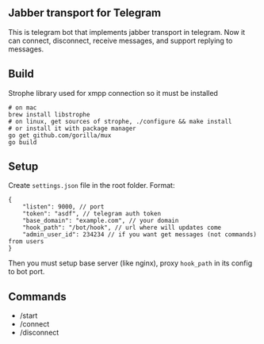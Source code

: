 Jabber transport for Telegram
-----------------------------

This is telegram bot that implements jabber transport in telegram. Now it can
connect, disconnect, receive messages, and support replying to messages.

Build
----------

Strophe library used for xmpp connection so it must be installed

	# on mac
	brew install libstrophe
	# on linux, get sources of strophe, ./configure && make install
	# or install it with package manager
	go get github.com/gorilla/mux
	go build

Setup
-----

Create `settings.json` file in the root folder. Format:

	{
		"listen": 9000, // port
		"token": "asdf", // telegram auth token
		"base_domain": "example.com", // your domain
		"hook_path": "/bot/hook", // url where will updates come
		"admin_user_id": 234234 // if you want get messages (not commands) from users
	}

Then you must setup base server (like nginx), proxy `hook_path` in its config
to bot port.

Commands
--------

* /start
* /connect
* /disconnect
